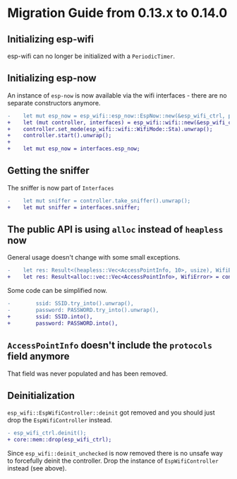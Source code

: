 # Migration Guide from 0.13.x to 0.14.0

## Initializing esp-wifi

esp-wifi can no longer be initialized with a `PeriodicTimer`.

## Initializing esp-now

An instance of `esp-now` is now available via the wifi interfaces - there are no separate constructors anymore.

```diff
-    let mut esp_now = esp_wifi::esp_now::EspNow::new(&esp_wifi_ctrl, peripherals.WIFI).unwrap();
+    let (mut controller, interfaces) = esp_wifi::wifi::new(&esp_wifi_ctrl, wifi).unwrap();
+    controller.set_mode(esp_wifi::wifi::WifiMode::Sta).unwrap();
+    controller.start().unwrap();
+
+    let mut esp_now = interfaces.esp_now;
```

## Getting the sniffer

The sniffer is now part of `Interfaces`

```diff
-    let mut sniffer = controller.take_sniffer().unwrap();
+    let mut sniffer = interfaces.sniffer;
```

## The public API is using `alloc` instead of `heapless` now

General usage doesn't change with some small exceptions.

```diff
-    let res: Result<(heapless::Vec<AccessPointInfo, 10>, usize), WifiError> = controller.scan_n();
+    let res: Result<alloc::vec::Vec<AccessPointInfo>, WifiError> = controller.scan_n(10);
```

Some code can be simplified now.
```diff
-        ssid: SSID.try_into().unwrap(),
-        password: PASSWORD.try_into().unwrap(),
+        ssid: SSID.into(),
+        password: PASSWORD.into(),
```

## `AccessPointInfo` doesn't include the `protocols` field anymore

That field was never populated and has been removed.

## Deinitialization

`esp_wifi::EspWifiController::deinit` got removed and you should just drop the `EspWifiController` instead.

```diff
- esp_wifi_ctrl.deinit();
+ core::mem::drop(esp_wifi_ctrl);
```
Since `esp_wifi::deinit_unchecked` is now removed there is no unsafe way to forcefully deinit the controller.
Drop the instance of `EspWifiController` instead (see above).
